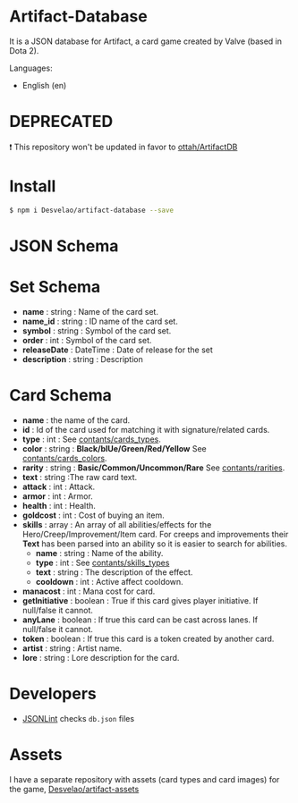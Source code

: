 # Artifact-Database

It is a JSON database for Artifact, a card game created by Valve (based in Dota 2).

Languages:
- English (en)

# DEPRECATED

❗ This repository won't be updated in favor to [ottah/ArtifactDB](https://github.com/ottah/ArtifactDB)

# Install

```bash
$ npm i Desvelao/artifact-database --save
```

# JSON Schema

# Set Schema
- **name** : string : Name of the card set.
- **name_id** : string : ID name of the card set.
- **symbol** : string : Symbol of the card set.
- **order** : int : Symbol of the card set.
- **releaseDate** : DateTime : Date of release for the set
- **description** : string : Description

# Card Schema

- **name** : the name of the card.
- **id** : Id of the card used for matching it with signature/related cards.
- **type** : int : See [contants/cards_types](https://github.com/Desvelao/artifact-database/constants/cards_types.json).
- **color** : string : **Black/blUe/Green/Red/Yellow** See [contants/cards_colors](https://github.com/Desvelao/artifact-database/constants/cards_colors.json).
- **rarity** : string : **Basic/Common/Uncommon/Rare** See [contants/rarities](https://github.com/Desvelao/artifact-database/constants/rarities.json).
- **text** : string :The raw card text.
- **attack** : int : Attack.
- **armor** : int : Armor.
- **health** : int : Health.
- **goldcost** : int : Cost of buying an item.
- **skills** : array : An array of all abilities/effects for the Hero/Creep/Improvement/Item card. For creeps and improvements their **Text** has been parsed into an ability so it is easier to search for abilities.
  - **name** : string : Name of the ability.
  - **type** : int : See [contants/skills_types](https://github.com/Desvelao/artifact-database/constants/skills_types.json)
  - **text** : string : The description of the effect.
  - **cooldown** : int : Active affect cooldown.
- **manacost** : int : Mana cost for card.
- **getInitiative** : boolean : True if this card gives player initiative. If null/false it cannot.
- **anyLane** : boolean : If true this card can be cast across lanes. If null/false it cannot.
- **token** : boolean : If true this card is a token created by another card.
- **artist** : string : Artist name.
- **lore** : string : Lore description for the card.

# Developers

- [JSONLint](https://jsonlint.com) checks `db.json` files

# Assets

I have a separate repository with assets (card types and card images) for the game, [Desvelao/artifact-assets](https://github.com/Desvelao/artifact-assets)
